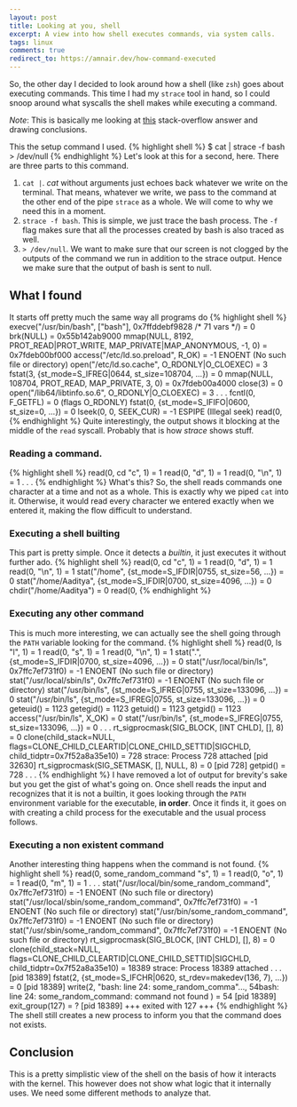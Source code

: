 ```yaml
---
layout: post
title: Looking at you, shell
excerpt: A view into how shell executes commands, via system calls.
tags: linux
comments: true
redirect_to: https://amnair.dev/how-command-executed
---
```


So, the other day I decided to look around how a shell (like `zsh`) goes about executing commands. This time I had my
`strace` tool in hand, so I could snoop around what syscalls the shell makes while executing a command.

*Note*: This is basically me looking at [this] stack-overflow answer and drawing conclusions.

This the setup command I used.
{% highlight shell %}
$ cat | strace -f bash > /dev/null
{% endhighlight %}
Let's look at this for a second, here. There are three parts to this command.
1. `cat |`. *cat* without arguments just echoes back whatever we write on the terminal. That means, whatever we write, we pass to
the command at the other end of the pipe `strace` as a whole. We will come to why we need this in a moment.
2. `strace -f bash`. This is simple, we just trace the bash process. The `-f` flag makes sure that all the processes created by
bash is also traced as well.
3. `> /dev/null`. We want to make sure that our screen is not clogged by the outputs of the command we run in addition to the
strace output. Hence we make sure that the output of bash is sent to null.

## What I found
It starts off pretty much the same way all programs do
{% highlight shell %}
execve("/usr/bin/bash", ["bash"], 0x7ffddebf9828 /* 71 vars */) = 0
brk(NULL)                               = 0x55b142ab9000
mmap(NULL, 8192, PROT_READ|PROT_WRITE, MAP_PRIVATE|MAP_ANONYMOUS, -1, 0) = 0x7fdeb00bf000
access("/etc/ld.so.preload", R_OK)      = -1 ENOENT (No such file or directory)
open("/etc/ld.so.cache", O_RDONLY|O_CLOEXEC) = 3
fstat(3, {st_mode=S_IFREG|0644, st_size=108704, ...}) = 0
mmap(NULL, 108704, PROT_READ, MAP_PRIVATE, 3, 0) = 0x7fdeb00a4000
close(3)                                = 0
open("/lib64/libtinfo.so.6", O_RDONLY|O_CLOEXEC) = 3
.
.
.
fcntl(0, F_GETFL)                       = 0 (flags O_RDONLY)
fstat(0, {st_mode=S_IFIFO|0600, st_size=0, ...}) = 0
lseek(0, 0, SEEK_CUR)                   = -1 ESPIPE (Illegal seek)
read(0,
{% endhighlight %}
Quite interestingly, the output shows it blocking  at the middle of the `read` syscall. Probably that is how *strace*
shows stuff.

###  Reading a command.

{% highlight shell %}
read(0, cd
"c", 1)                         = 1
read(0, "d", 1)                         = 1
read(0, "\n", 1)                        = 1
.
.
.
{% endhighlight %}
What's this? So, the shell reads commands one character at a time and not as a whole. This is exactly why we piped `cat` into
it. Otherwise, it would read every character we entered exactly when we entered it, making the flow difficult to understand.

### Executing a shell builting
This part is pretty simple. Once it detects a *builtin*, it just executes it without further ado.
{% highlight shell %}
read(0, cd
"c", 1)                         = 1
read(0, "d", 1)                         = 1
read(0, "\n", 1)                        = 1
stat("/home", {st_mode=S_IFDIR|0755, st_size=56, ...}) = 0
stat("/home/Aaditya", {st_mode=S_IFDIR|0700, st_size=4096, ...}) = 0
chdir("/home/Aaditya")                  = 0
read(0,
{% endhighlight %}

### Executing any other command
This is much more interesting, we can actually see the shell going through the `PATH` variable looking for the command.
{% highlight shell %}
read(0, ls
"l", 1)                         = 1
read(0, "s", 1)                         = 1
read(0, "\n", 1)                        = 1
stat(".", {st_mode=S_IFDIR|0700, st_size=4096, ...}) = 0
stat("/usr/local/bin/ls", 0x7ffc7ef731f0) = -1 ENOENT (No such file or directory)
stat("/usr/local/sbin/ls", 0x7ffc7ef731f0) = -1 ENOENT (No such file or directory)
stat("/usr/bin/ls", {st_mode=S_IFREG|0755, st_size=133096, ...}) = 0
stat("/usr/bin/ls", {st_mode=S_IFREG|0755, st_size=133096, ...}) = 0
geteuid()                               = 1123
getegid()                               = 1123
getuid()                                = 1123
getgid()                                = 1123
access("/usr/bin/ls", X_OK)             = 0
stat("/usr/bin/ls", {st_mode=S_IFREG|0755, st_size=133096, ...}) = 0
.
.
.
rt_sigprocmask(SIG_BLOCK, [INT CHLD], [], 8) = 0
clone(child_stack=NULL, flags=CLONE_CHILD_CLEARTID|CLONE_CHILD_SETTID|SIGCHLD, child_tidptr=0x7f52a8a35e10) = 728
strace: Process 728 attached
[pid 32630] rt_sigprocmask(SIG_SETMASK, [], NULL, 8) = 0
[pid   728] getpid()                    = 728
.
.
.
{% endhighlight %}
I have removed a lot of output for brevity's sake but you get the gist of what's going on.
Once shell reads the input and recognizes that it is not a builtin, it goes looking through the `PATH` environment variable
for the executable, **in order**. Once it finds it, it goes on with creating a child process for the executable and the usual process
follows.

### Executing a non existent command
Another interesting thing happens when the command is not found.
{% highlight shell %}
read(0, some_random_command
"s", 1)                         = 1
read(0, "o", 1)                         = 1
read(0, "m", 1)                         = 1
.
.
.
stat("/usr/local/bin/some_random_command", 0x7ffc7ef731f0) = -1 ENOENT (No such file or directory)
stat("/usr/local/sbin/some_random_command", 0x7ffc7ef731f0) = -1 ENOENT (No such file or directory)
stat("/usr/bin/some_random_command", 0x7ffc7ef731f0) = -1 ENOENT (No such file or directory)
stat("/usr/sbin/some_random_command", 0x7ffc7ef731f0) = -1 ENOENT (No such file or directory)
rt_sigprocmask(SIG_BLOCK, [INT CHLD], [], 8) = 0
clone(child_stack=NULL, flags=CLONE_CHILD_CLEARTID|CLONE_CHILD_SETTID|SIGCHLD, child_tidptr=0x7f52a8a35e10) = 18389
strace: Process 18389 attached
.
.
.
[pid 18389] fstat(2, {st_mode=S_IFCHR|0620, st_rdev=makedev(136, 7), ...}) = 0
[pid 18389] write(2, "bash: line 24: some_random_comma"..., 54bash: line 24: some_random_command: command not found
) = 54
[pid 18389] exit_group(127)             = ?
[pid 18389] +++ exited with 127 +++
{% endhighlight %}
The shell still creates a new process to inform you that the command does not exists.

## Conclusion
This is a pretty simplistic view of the shell on the basis of how it interacts with the kernel. This however does not show
what logic that it internally uses. We need some different methods to analyze that.

[this]: https://unix.stackexchange.com/questions/90711/is-it-possible-to-strace-the-builtin-commands-to-bash
